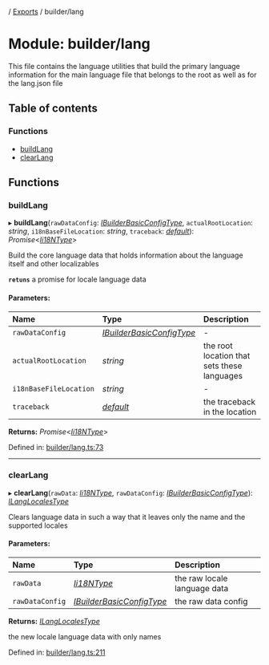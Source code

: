 [](../README.md) / [Exports](../modules.md) / builder/lang

# Module: builder/lang

This file contains the language utilities that build the primary language
information for the main language file that belongs to the root as well
as for the lang.json file

## Table of contents

### Functions

- [buildLang](builder_lang.md#buildlang)
- [clearLang](builder_lang.md#clearlang)

## Functions

### buildLang

▸ **buildLang**(`rawDataConfig`: [*IBuilderBasicConfigType*](../interfaces/builder_config.ibuilderbasicconfigtype.md), `actualRootLocation`: *string*, `i18nBaseFileLocation`: *string*, `traceback`: [*default*](../classes/builder_traceback.default.md)): *Promise*<[*Ii18NType*](../interfaces/base_root.ii18ntype.md)\>

Build the core language data that holds information
about the language itself and other localizables

**`retuns`** a promise for locale language data

#### Parameters:

Name | Type | Description |
:------ | :------ | :------ |
`rawDataConfig` | [*IBuilderBasicConfigType*](../interfaces/builder_config.ibuilderbasicconfigtype.md) | - |
`actualRootLocation` | *string* | the root location that sets these languages   |
`i18nBaseFileLocation` | *string* | - |
`traceback` | [*default*](../classes/builder_traceback.default.md) | the traceback in the location   |

**Returns:** *Promise*<[*Ii18NType*](../interfaces/base_root.ii18ntype.md)\>

Defined in: [builder/lang.ts:73](https://github.com/onzag/itemize/blob/0e9b128c/builder/lang.ts#L73)

___

### clearLang

▸ **clearLang**(`rawData`: [*Ii18NType*](../interfaces/base_root.ii18ntype.md), `rawDataConfig`: [*IBuilderBasicConfigType*](../interfaces/builder_config.ibuilderbasicconfigtype.md)): [*ILangLocalesType*](../interfaces/base_root.ilanglocalestype.md)

Clears language data in such a way that it leaves only the name
and the supported locales

#### Parameters:

Name | Type | Description |
:------ | :------ | :------ |
`rawData` | [*Ii18NType*](../interfaces/base_root.ii18ntype.md) | the raw locale language data   |
`rawDataConfig` | [*IBuilderBasicConfigType*](../interfaces/builder_config.ibuilderbasicconfigtype.md) | the raw data config   |

**Returns:** [*ILangLocalesType*](../interfaces/base_root.ilanglocalestype.md)

the new locale language data with only names

Defined in: [builder/lang.ts:211](https://github.com/onzag/itemize/blob/0e9b128c/builder/lang.ts#L211)
